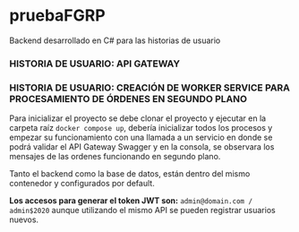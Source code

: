 # pruebaFGRP
Backend desarrollado en C# para las historias de usuario

### HISTORIA DE USUARIO: API GATEWAY
### HISTORIA DE USUARIO: CREACIÓN DE WORKER SERVICE PARA PROCESAMIENTO DE ÓRDENES EN SEGUNDO PLANO

Para inicializar el proyecto se debe clonar el proyecto y ejecutar en la carpeta raíz `docker compose up`, debería inicializar todos los procesos y empezar su funcionamiento con una llamada a un servicio en donde se podrá validar el API Gateway Swagger y en la consola, se observara los mensajes de las ordenes funcionando en segundo plano.

Tanto el backend como la base de datos, están dentro del mismo contenedor y configurados por default.

**Los accesos para generar el token JWT son:** `admin@domain.com /	admin$2020` aunque utilizando el mismo API se pueden registrar usuarios nuevos.
